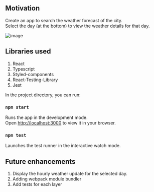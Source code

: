 
## Motivation

Create an app to search the weather forecast of the city. \
Select the day (at the bottom) to view the weather details for that day.

![image](https://user-images.githubusercontent.com/43812633/158157700-5039ee46-1273-4867-99c9-8c5aa5ee977a.png)

## Libraries used
1. React
2. Typescript
3. Styled-components
4. React-Testing-Library
5. Jest

In the project directory, you can run:

### `npm start`

Runs the app in the development mode.\
Open [http://localhost:3000](http://localhost:3000) to view it in your browser.

### `npm test`
Launches the test runner in the interactive watch mode.

## Future enhancements
1. Display the hourly weather update for the selected day.
2. Adding webpack module bundler
3. Add tests for each layer
